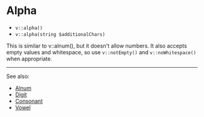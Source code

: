 # Alpha

- `v::alpha()`
- `v::alpha(string $additionalChars)`

This is similar to v::alnum(), but it doesn't allow numbers. It also
accepts empty values and whitespace, so use `v::notEmpty()` and
`v::noWhitespace()` when appropriate.

***
See also:

  * [Alnum](Alnum.md)
  * [Digit](Digit.md)
  * [Consonant](Consonant.md)
  * [Vowel](Vowel.md)
